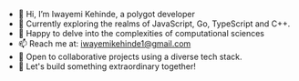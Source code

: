 - 👋 Hi, I’m Iwayemi Kehinde, a polygot developer
- 🌱 Currently exploring the realms of JavaScript, Go, TypeScript and C++.
- 💞️ Happy to delve into the complexities of computational sciences
- 📫 Reach me at: iwayemikehinde1@gmail.com
- 💼 Open to collaborative projects using a diverse tech stack.
- 🚀 Let's build something extraordinary together!

